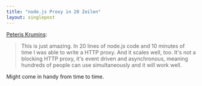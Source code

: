 ```yaml
---
title: "node.js Proxy in 20 Zeilen"
layout: singlepost
---
```


[Peteris Krumins](http://www.catonmat.net/http-proxy-in-nodejs/):

> This is just amazing. In 20 lines of node.js code and 10 minutes of time I was able to write a HTTP proxy. And it scales well, too. It's not a blocking HTTP proxy, it's event driven and asynchronous, meaning hundreds of people can use simultaneously and it will work well.

Might come in handy from time to time.